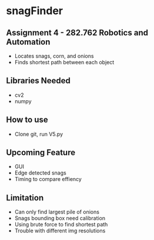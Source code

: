 # snagFinder
## Assignment 4 - 282.762 Robotics and Automation
- Locates snags, corn, and onions
- Finds shortest path between each object

## Libraries Needed
- cv2
- numpy

## How to use
- Clone git, run V5.py

## Upcoming Feature
- GUI
- Edge detected snags
- Timing to compare effiency

## Limitation
- Can only find largest pile of onions
- Snags bounding box need calibration
- Using brute force to find shortest path
- Trouble with different img resolutions
